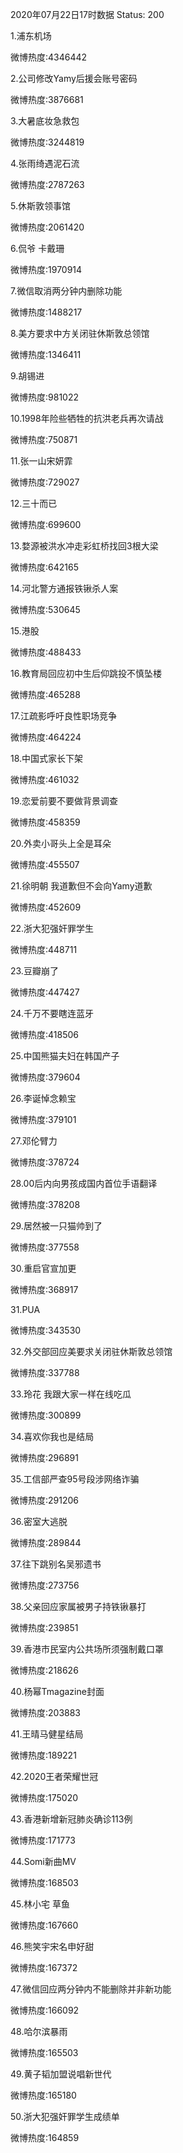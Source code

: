 2020年07月22日17时数据
Status: 200

1.浦东机场

微博热度:4346442

2.公司修改Yamy后援会账号密码

微博热度:3876681

3.大暑底妆急救包

微博热度:3244819

4.张雨绮遇泥石流

微博热度:2787263

5.休斯敦领事馆

微博热度:2061420

6.侃爷 卡戴珊

微博热度:1970914

7.微信取消两分钟内删除功能

微博热度:1488217

8.美方要求中方关闭驻休斯敦总领馆

微博热度:1346411

9.胡锡进

微博热度:981022

10.1998年险些牺牲的抗洪老兵再次请战

微博热度:750871

11.张一山宋妍霏

微博热度:729027

12.三十而已

微博热度:699600

13.婺源被洪水冲走彩虹桥找回3根大梁

微博热度:642165

14.河北警方通报铁锹杀人案

微博热度:530645

15.港股

微博热度:488433

16.教育局回应初中生后仰跳投不慎坠楼

微博热度:465288

17.江疏影呼吁良性职场竞争

微博热度:464224

18.中国式家长下架

微博热度:461032

19.恋爱前要不要做背景调查

微博热度:458359

20.外卖小哥头上全是耳朵

微博热度:455507

21.徐明朝 我道歉但不会向Yamy道歉

微博热度:452609

22.浙大犯强奸罪学生

微博热度:448711

23.豆瓣崩了

微博热度:447427

24.千万不要瞎连蓝牙

微博热度:418506

25.中国熊猫夫妇在韩国产子

微博热度:379604

26.李诞悼念赖宝

微博热度:379101

27.邓伦臂力

微博热度:378724

28.00后内向男孩成国内首位手语翻译

微博热度:378208

29.居然被一只猫帅到了

微博热度:377558

30.重启官宣加更

微博热度:368917

31.PUA

微博热度:343530

32.外交部回应美要求关闭驻休斯敦总领馆

微博热度:337788

33.玲花 我跟大家一样在线吃瓜

微博热度:300899

34.喜欢你我也是结局

微博热度:296891

35.工信部严查95号段涉网络诈骗

微博热度:291206

36.密室大逃脱

微博热度:289844

37.往下跳别名吴邪遗书

微博热度:273756

38.父亲回应家属被男子持铁锹暴打

微博热度:239851

39.香港市民室内公共场所须强制戴口罩

微博热度:218626

40.杨幂Tmagazine封面

微博热度:203883

41.王晴马健星结局

微博热度:189221

42.2020王者荣耀世冠

微博热度:175020

43.香港新增新冠肺炎确诊113例

微博热度:171773

44.Somi新曲MV

微博热度:168503

45.林小宅 草鱼

微博热度:167660

46.熊笑宇宋名申好甜

微博热度:167372

47.微信回应两分钟内不能删除并非新功能

微博热度:166092

48.哈尔滨暴雨

微博热度:165503

49.黄子韬加盟说唱新世代

微博热度:165180

50.浙大犯强奸罪学生成绩单

微博热度:164859

